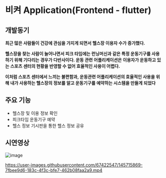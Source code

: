 # 비켜 Application(Frontend - flutter)



## 개발동기 

**최근 많은 사람들이 건강에 관심을 가지게 되면서 헬스장 이용자 수가 증가했다.**

**헬스장을 찾는 사람이 늘어나면서 피크 타임에는 런닝머신과 같은 특정 운동기구를 사용하기 위해 기다리는 경우가 다반사이다. 운동 관련 어플리케이션은 이용자가 운동하고 있는 스포츠 센터의 현황을 반영할 수 없어 효율적인 사용이 어렵다.**

**이처럼 스포츠 센터에서 느끼는 불편함과, 운동관련 어플리케이션의 효율적인 사용을 위해 내가 사용하는 헬스장의 정보를 알고 운동기구를 예약하는 시스템을 만들게 되었다**





## 주요 기능

- 헬스장 및 이용 정보 확인
- 피크타임 운동기구 예약
- 헬스 정보 기시판을 통한 헬스 정보 공유









## 시연영상

![image](https://user-images.githubusercontent.com/67422547/145716087-076ca197-087f-4d8c-a1b0-406aacdc5d65.png)

https://user-images.githubusercontent.com/67422547/145715869-7fbee9d6-183c-4f3c-bfe7-462b08faa2a9.mp4





>>>>>>> 
